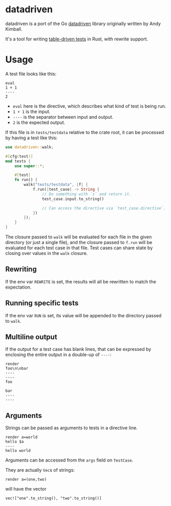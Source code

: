 # datadriven

datadriven is a port of the Go [datadriven](https://github.com/cockroachdb/datadriven) library originally written by Andy Kimball.

It's a tool for writing [table-driven tests](https://github.com/golang/go/wiki/TableDrivenTests)
in Rust, with rewrite support.

# Usage

A test file looks like this:

```
eval
1 + 1
----
2
```

* `eval` here is the directive, which describes what kind of test is
being run.
* `1 + 1` is the input.
* `----` is the separator between input and output.
* `2` is the expected output.

If this file is in `tests/testdata` relative to the crate root, it can be
processed by having a test like this:

```rust
use datadriven::walk;

#[cfg(test)]
mod tests {
    use super::*;

    #[test]
    fn run() {
        walk("tests/testdata", |f| {
            f.run(|test_case| -> String {
                // Do something with `s` and return it.
                test_case.input.to_string()

                // Can access the directive via `test_case.directive`.
            })
        });
    }
}
```

The closure passed to `walk` will be evaluated for each file in the given
directory (or just a single file), and the closure passed to `f.run` will be
evaluated for each test case in that file.
Test cases can share state by closing over values in the `walk` closure.

## Rewriting

If the env var `REWRITE` is set, the results will all be rewritten to match the
expectation.

## Running specific tests

If the env var `RUN` is set, its value will be appended to the directory passed
to `walk`.

## Multiline output

If the output for a test case has blank lines, that can be expressed by
enclosing the entire output in a double-up of `----`:

```
render
foo\n\nbar
----
----
foo

bar
----
----
```

## Arguments

Strings can be passed as arguments to tests in a directive line.

```
render a=world
hello $a
----
hello world
```

Arguments can be accessed from the `args` field on `TestCase`.

They are actually `Vec`s of strings:

```
render a=(one,two)
```
will have the vector
```
vec!["one".to_string(), "two".to_string()]
```
